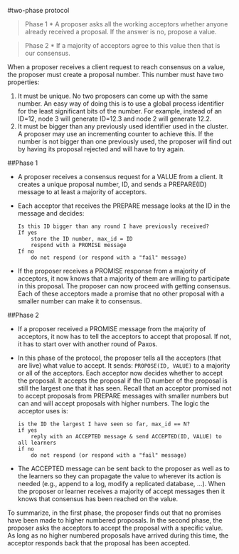



#two-phase protocol

>Phase 1
    * A proposer asks all the working acceptors whether anyone already received a proposal. If the answer is no, propose a value.

>Phase 2
    * If a majority of acceptors agree to this value then that is our consensus.

When a proposer receives a client request to reach consensus on a value, the proposer must create a proposal number. This number must have two properties:
1. It must be unique. No two proposers can come up with the same number. An easy way of doing this is to use a global process identifier for the least significant bits of the number. For example, instead of an ID=12, node 3 will generate ID=12.3 and node 2 will generate 12.2.
2. It must be bigger than any previously used identifier used in the cluster. A proposer may use an incrementing counter to achieve this. If the number is not bigger than one previously used, the proposer will find out by having its proposal rejected and will have to try again.

##Phase 1
* A proposer receives a consensus request for a VALUE from a client. It creates a unique proposal number, ID, and sends a PREPARE(ID) message to at least a majority of acceptors.

* Each acceptor that receives the PREPARE message looks at the ID in the message and decides:
    ```
    Is this ID bigger than any round I have previously received?
    If yes
        store the ID number, max_id = ID
        respond with a PROMISE message
    If no
        do not respond (or respond with a "fail" message)
    ```
* If the proposer receives a PROMISE response from a majority of acceptors, it now knows that a majority of them are willing to participate in this proposal. The proposer can now proceed with getting consensus. Each of these acceptors made a promise that no other proposal with a smaller number can make it to consensus.

##Phase 2
* If a proposer received a PROMISE message from the majority of acceptors, it now has to tell the acceptors to accept that proposal. If not, it has to start over with another round of Paxos.

* In this phase of the protocol, the proposer tells all the acceptors (that are live) what value to accept. It sends: `PROPOSE(ID, VALUE)` to a majority or all of the acceptors. Each acceptor now decides whether to accept the proposal. It accepts the proposal if the ID number of the proposal is still the largest one that it has seen. Recall that an acceptor promised not to accept proposals from PREPARE messages with smaller numbers but can and will accept proposals with higher numbers. The logic the acceptor uses is:
    ```
    is the ID the largest I have seen so far, max_id == N?
    if yes
        reply with an ACCEPTED message & send ACCEPTED(ID, VALUE) to all learners
    if no
        do not respond (or respond with a "fail" message)
    ```

* The ACCEPTED message can be sent back to the proposer as well as to the learners so they can propagate the value to wherever its action is needed (e.g., append to a log, modify a replicated database, …). When the proposer or learner receives a majority of accept messages then it knows that consensus has been reached on the value.

To summarize, in the first phase, the proposer finds out that no promises have been made to higher numbered proposals. In the second phase, the proposer asks the acceptors to accept the proposal with a specific value. As long as no higher numbered proposals have arrived during this time, the acceptor responds back that the proposal has been accepted.
